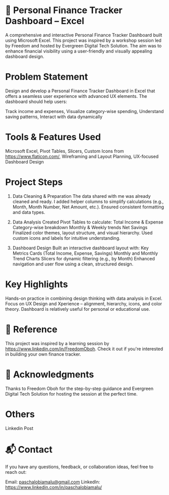 # 💸 Personal Finance Tracker Dashboard – Excel
A comprehensive and interactive Personal Finance Tracker Dashboard built using Microsoft Excel. This project was inspired by a workshop session led by Freedom and hosted by Evergreen Digital Tech Solution. The aim was to enhance financial visibility using a user-friendly and visually appealing dashboard design.

# Problem Statement
Design and develop a Personal Finance Tracker Dashboard in Excel that offers a seamless user experience with advanced UX elements. The dashboard should help users:

Track income and expenses,
Visualize category-wise spending,
Understand saving patterns,
Interact with data dynamically

# Tools & Features Used

Microsoft Excel,
Pivot Tables,
Slicers,
Custom Icons from https://www.flaticon.com/,
Wireframing and Layout Planning,
UX-focused Dashboard Design

# Project Steps
1. Data Cleaning & Preparation
The data shared with me was already cleaned and ready.
I added helper columns to simplify calculations (e.g., Month, Month Number, Net Amount, etc.).
Ensured consistent formatting and data types.

2. Data Analysis
Created Pivot Tables to calculate:
Total Income & Expense
Category-wise breakdown
Monthly & Weekly trends
Net Savings
Finalized color themes, layout structure, and visual hierarchy.
Used custom icons and labels for intuitive understanding.

4. Dashboard Design
Built an interactive dashboard layout with:
Key Metrics Cards (Total Income, Expense, Savings)
Monthly and Monthly Trend Charts
Slicers for dynamic filtering (e.g., by Month)
Enhanced navigation and user flow using a clean, structured design.

# Key Highlights
Hands-on practice in combining design thinking with data analysis in Excel.
Focus on UX Design and Xperience – alignment, hierarchy, icons, and color theory.
Dashboard is relatively useful for personal or educational use.

# 🔗 Reference
This project was inspired by a learning session by https://www.linkedin.com/in/FreedomOboh. Check it out if you're interested in building your own finance tracker.

# 🙌 Acknowledgments
Thanks to Freedom Oboh for the step-by-step guidance and Evergreen Digital Tech Solution for hosting the session at the perfect time.

# Others
Linkedin Post

# 📬 Contact
If you have any questions, feedback, or collaboration ideas, feel free to reach out:

Email: paschalobiamalu@gmail.com
LinkedIn: https://www.linkedin.com/in/paschalobiamalu/
